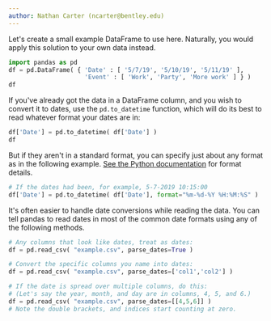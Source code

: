 ```yaml
---
author: Nathan Carter (ncarter@bentley.edu)
---
```


Let's create a small example DataFrame to use here.  Naturally, you would apply this solution to your own data instead.

```python
import pandas as pd
df = pd.DataFrame( { 'Date' : [ '5/7/19', '5/10/19', '5/11/19' ],
                     'Event' : [ 'Work', 'Party', 'More work' ] } )
df
```

If you've already got the data in a DataFrame column, and you wish to convert it to dates, use the `pd.to_datetime` function, which will do its best to read whatever format your dates are in:

```python
df['Date'] = pd.to_datetime( df['Date'] )
df
```

But if they aren't in a standard format, you can specify just about any format as in the following example.  [See the Python documentation](https://docs.python.org/3/library/datetime.html#strftime-and-strptime-behavior) for format details.

~~~python
# If the dates had been, for example, 5-7-2019 10:15:00
df['Date'] = pd.to_datetime( df['Date'], format="%m-%d-%Y %H:%M:%S" )
~~~

It's often easier to handle date conversions while reading the data.  You can tell pandas to read dates in most of the common date formats using any of the following methods.

~~~python
# Any columns that look like dates, treat as dates:
df = pd.read_csv( "example.csv", parse_dates=True )

# Convert the specific columns you name into dates:
df = pd.read_csv( "example.csv", parse_dates=['col1','col2'] )

# If the date is spread over multiple columns, do this:
# (Let's say the year, month, and day are in columns, 4, 5, and 6.)
df = pd.read_csv( "example.csv", parse_dates=[[4,5,6]] )
# Note the double brackets, and indices start counting at zero.
~~~

